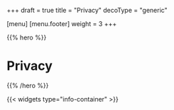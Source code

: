 +++
draft = true
title = "Privacy"
decoType = "generic"

[menu]
	[menu.footer]
		weight = 3
+++

{{% hero %}}

# Privacy

{{% /hero %}}

{{< widgets type="info-container" >}}
